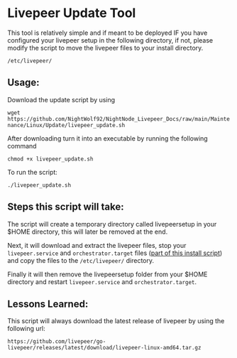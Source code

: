 # Livepeer Update Tool

This tool is relatively simple and if meant to be deployed IF you have configured your livepeer setup in the following directory, if not, please modify the script to move the livepeer files to your install directory.

```/etc/livepeer/```

## Usage:

Download the update script by using 

``` wget https://github.com/NightWolf92/NightNode_Livepeer_Docs/raw/main/Maintenance/Linux/Update/livepeer_update.sh ```

After downloading turn it into an executable by running the following command

``` chmod +x livepeer_update.sh ```

To run the script:

``` ./livepeer_update.sh ```


## Steps this script will take:

The script will create a temporary directory called livepeersetup in your $HOME directory, this will later be removed at the end. 

Next, it will download and extract the livepeer files, stop your ```livepeer.service``` and ```orchestrator.target``` files ([part of this install script](https://github.com/NightWolf92/NightNode_Livepeer_Docs/tree/main/Install/Linux)) and copy the files to the ```/etc/livepeer/``` directory. 

Finally it will then remove the livepeersetup folder from your $HOME directory and restart ```livepeer.service``` and ```orchestrator.target```.

## Lessons Learned:

This script will always download the latest release of livepeer by using the following url:

```https://github.com/livepeer/go-livepeer/releases/latest/download/livepeer-linux-amd64.tar.gz```
